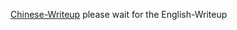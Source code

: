 [Chinese-Writeup](https://github.com/impakho/de1ctf_cloudmusic_rev)
please wait for the English-Writeup
